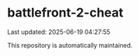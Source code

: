# battlefront-2-cheat

Last updated: 2025-06-19 04:27:55

This repository is automatically maintained.
